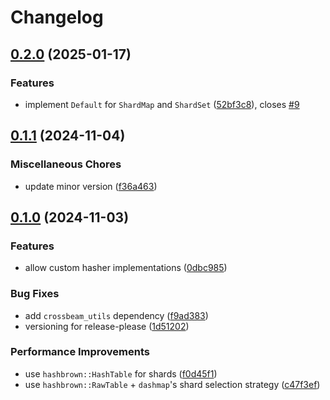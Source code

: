 # Changelog

## [0.2.0](https://github.com/fortress-build/whirlwind/compare/v0.1.1...v0.2.0) (2025-01-17)


### Features

* implement `Default` for `ShardMap` and `ShardSet` ([52bf3c8](https://github.com/fortress-build/whirlwind/commit/52bf3c859f2242a53828b0b9e225e5299167db58)), closes [#9](https://github.com/fortress-build/whirlwind/issues/9)

## [0.1.1](https://github.com/fortress-build/whirlwind/compare/v0.1.0...v0.1.1) (2024-11-04)


### Miscellaneous Chores

* update minor version ([f36a463](https://github.com/fortress-build/whirlwind/commit/f36a463c0b6b7886282fbe68d45e76edace1beae))

## [0.1.0](https://github.com/fortress-build/whirlwind/compare/v0.1.0-rc1...v0.1.0) (2024-11-03)


### Features

* allow custom hasher implementations ([0dbc985](https://github.com/fortress-build/whirlwind/commit/0dbc9857825786e7bf2dfc8b4364cddd331b5bc4))


### Bug Fixes

* add `crossbeam_utils` dependency ([f9ad383](https://github.com/fortress-build/whirlwind/commit/f9ad38370be37543dd3af81bc217658094a93b7a))
* versioning for release-please ([1d51202](https://github.com/fortress-build/whirlwind/commit/1d51202687c710c8fc441bb3cb9d201530956250))


### Performance Improvements

* use `hashbrown::HashTable` for shards ([f0d45f1](https://github.com/fortress-build/whirlwind/commit/f0d45f1d4b110b6b8c36439e375b4f7c685e4a8e))
* use `hashbrown::RawTable` + `dashmap`'s shard selection strategy ([c47f3ef](https://github.com/fortress-build/whirlwind/commit/c47f3efb0715ace74e75ecdeee840298d4da34db))
